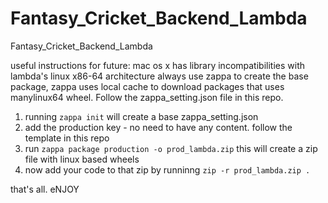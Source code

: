 # Fantasy_Cricket_Backend_Lambda
Fantasy_Cricket_Backend_Lambda 

useful instructions for future: 
mac os x has library incompatibilities with lambda's linux x86-64 architecture 
always use zappa to create the base package, zappa uses local cache to download 
packages that uses manylinux64 wheel. 
Follow the zappa_setting.json file in this repo.  

1) running `zappa init` will create a base zappa_setting.json 
2) add the production key - no need to have any content. follow the template in this repo 
3) run `zappa package production -o prod_lambda.zip` 
this will create a zip file with linux based wheels 
4) now add your code to that zip by runninng `zip -r prod_lambda.zip .` 

that's all. eNJOY
